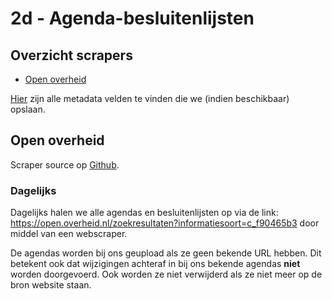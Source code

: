 # 2d - Agenda-besluitenlijsten

## Overzicht scrapers

- [Open overheid](https://open.overheid.nl/)

[Hier](../SPEC%20MetadataSchema/README.md) zijn alle metadata velden te vinden die we (indien beschikbaar) opslaan.

## Open overheid

Scraper source op [Github](https://github.com/wooverheid/WooScrapers/blob/main/Spiders/SpiderOpenOverheid.py).

### Dagelijks
Dagelijks halen we alle agendas en besluitenlijsten op via de link: https://open.overheid.nl/zoekresultaten?informatiesoort=c_f90465b3 door middel van een webscraper. 

De agendas worden bij ons geupload als ze geen bekende URL hebben. Dit betekent ook dat wijzigingen achteraf in bij ons bekende agendas **niet** worden doorgevoerd. Ook worden ze niet verwijderd als ze niet meer op de bron website staan.
